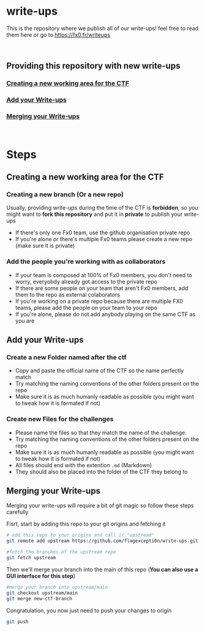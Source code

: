# write-ups
This is the repository where we publish all of our write-ups! feel free to read them here or go to https://fx0.fr/writeups

<br/>

## Providing this repository with new write-ups
### [Creating a new working area for the CTF](https://github.com/flagexcepti0n/write-ups#creating-a-new-working-area-for-the-ctf-1)
### [Add your Write-ups](https://github.com/flagexcepti0n/write-ups#add-your-write-ups-1)
### [Merging your Write-ups](https://github.com/flagexcepti0n/write-ups#merging-your-write-ups-1)

<br/>

# Steps

## Creating a new working area for the CTF

### Creating a new branch (Or a new repo)
Usually, providing write-ups during the time of the CTF is **forbidden**, so you might want to **fork this repository** and put it in **private** to publish your write-ups
* If there's only one Fx0 team, use the github organisation private repo
* If you're alone or there's multiple Fx0 teams please create a new repo (make sure it is private)

### Add the people you're working with as collaborators
* If your team is composed at 100% of Fx0 members, you don't need to worry, everyobdy already got access to the private repo
* If there are some people on your team that aren't Fx0 members, add them to the repo as external colaborators
* If you're working on a private repo because there are multiple FX0 teams, please add the people on your team to your repo
* If you're alone, please do not add anybody playing on the same CTF as you are

## Add your Write-ups

### Create a new Folder named after the ctf
* Copy and paste the official name of the CTF so the name perfectly match
* Try matching the naming conventions of the other folders present on the repo
* Make sure it is as much humanly readable as possible (you might want to tweak how it is formated if not)

### Create new Files for the challenges
* Please name the files so that they match the name of the challenge.
* Try matching the naming conventions of the other folders present on the repo
* Make sure it is as much humanly readable as possible (you might want to tweak how it is formated if not)
* All files should end with the extention `.md` (Markdown)
* They should also be placed into the folder of the CTF they belong to

## Merging your Write-ups
Merging your write-ups will require a bit of git magic so follow these steps carefully

Fisrt, start by adding this repo to your git origins and fetching it
```sh
# add this repo to your origins and call it "upstream"
git remote add upstream https://github.com/flagexcepti0n/write-ups.git

#fetch the branches of the upstream repo
git fetch upstream
```

Then we'll merge your branch into the main of this repo (**You can also use a GUI interface for this step**)
```sh
#merge your branch into upstream/main
git checkout upstream/main
git merge new-ctf-branch
```

Congratulation, you now just need to push your changes to origin
```sh
git push
```
